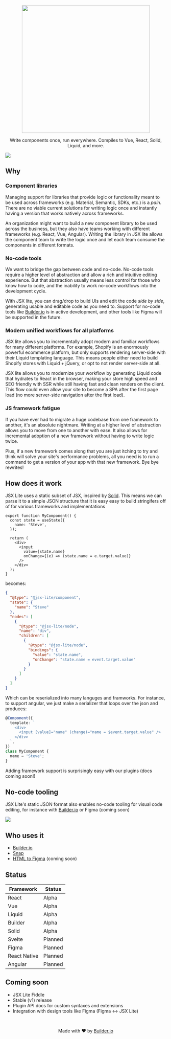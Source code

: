 <p align="center"><img width="400" src="https://cdn.builder.io/api/v1/image/assets%2FYJIGb4i01jvw0SRdL5Bt%2F873aa9bf5d8d4960abbee6d913862e1c"></p>

<p align="center">
  Write components once, run everywhere. Compiles to Vue, React, Solid, Liquid, and more.
</p>

<img src="https://imgur.com/H1WTtGe.gif" />

## Why

### Component libraries
 Managing support for libraries that provide logic or functionality meant to be used across frameworks (e.g. Material, Semantic, SDKs, etc.) is a *pain*.  There are no viable current solutions for writing logic once and instantly having a version that works natively across frameworks. 
 
 An organization might want to build a new component library to be used across the business, but they also have teams working with different frameworks (e.g. React, Vue, Angular). Writing the library in JSX lite allows the component team to write the logic once and let each team consume the components in different formats.

### No-code tools 
We want to bridge the gap between code and no-code. No-code tools require a higher level of abstraction and allow a rich and intuitive editing experience. But that abstraction usually means less control for those who know how to code, and the inability to work no-code workflows into the development cycle. 

With JSX lite, you can drag/drop to build UIs and edit the code *side by side*, generating usable and editable code as you need to. Support for no-code tools like [Builder.io](https://github.com/builderio/builder) is in active development, and other tools like Figma will be supported in the future.

### Modern unified workflows for all platforms
JSX lite allows you to incrementally adopt modern and familiar workflows for many different platforms. For example, Shopify is an enormously powerful  ecommerce platform, but only supports rendering server-side with their Liquid templating language. This means people either need to build Shopify stores with Liquid + jQuery, or opt to not render server-side at all. 

JSX lite allows you to modernize your workflow by generating Liquid code that hydrates to React in the browser, making your store high speed and SEO friendly with SSR while still having fast and clean renders on the client. This flow could even allow your site to become a SPA after the first page load (no more server-side navigation after the first load).

### JS framework fatigue
If you have ever had to migrate a huge codebase from one framework to another, it's an absolute nightmare. Writing at a higher level of abstraction allows you to move from one to another with ease. It also allows for incremental adoption of a new framework without having to write logic twice. 

Plus, if a new framework comes along that you are just itching to try and think will solve your site's performance problems, all you need is to run a command to get a version of your app with that new framework. Bye bye rewrites!

## How does it work

JSX Lite uses a static subset of JSX, inspired by [Solid](https://github.com/ryansolid/solid/blob/master/documentation/rendering.md). This means we can parse it to a simple JSON structure that it is easy easy to build stringifers off of for various frameworks and implementations

```tsx
export function MyComponent() {
  const state = useState({
    name: 'Steve',
  });

  return (
    <div>
      <input
        value={state.name}
        onChange={(e) => (state.name = e.target.value)}
      />
    </div>
  );
}
```

becomes:

```json
{
  "@type": "@jsx-lite/component",
  "state": {
    "name": "Steve"
  },
  "nodes": [
    {
      "@type": "@jsx-lite/node",
      "name": "div",
      "children": [
        {
          "@type": "@jsx-lite/node",
          "bindings": {
            "value": "state.name",
            "onChange": "state.name = event.target.value"
          }
        }
      ]
    }
  ]
}
```

Which can be reserialized into many languges and framworks. For instance, to support angular, we just make a serializer that loops over the json and produces:

```ts
@Component({
  template: `
    <div>
      <input [value]="name" (change)="name = $event.target.value" />
    </div>
  `,
})
class MyComponent {
  name = 'Steve';
}
```

Adding framework support is surprisingly easy with our plugins (docs coming soon!)

## No-code tooling

JSX Lite's static JSON format also enables no-code tooling for visual code editing, for instance with [Builder.io](https://github.com/builderio/builder) or Figma (coming soon)

<img src="https://imgur.com/3TjfY2H.gif" >

## Who uses it

- [Builder.io](https://github.com/builderio/builder)
- [Snap](https://github.com/builderio/snap)
- [HTML to Figma](https://github.com/builderio/html-to-figma) (coming soon)

## Status

| Framework    | Status  |
| ------------ | ------- |
| React        | Alpha   |
| Vue          | Alpha   |
| Liquid       | Alpha   |
| Builder      | Alpha   |
| Solid        | Alpha   |
| Svelte       | Planned |
| Figma        | Planned |
| React Native | Planned |
| Angular      | Planned |

## Coming soon

- JSX Lite Fiddle
- Stable (v1) release
- Plugin API docs for custom syntaxes and extensions
- Integration with design tools like Figma (Figma <-> JSX Lite)

<br />
<p align="center">
  Made with ❤️ by <a target="_blank" href="https://www.builder.io/">Builder.io</a>
</p>
